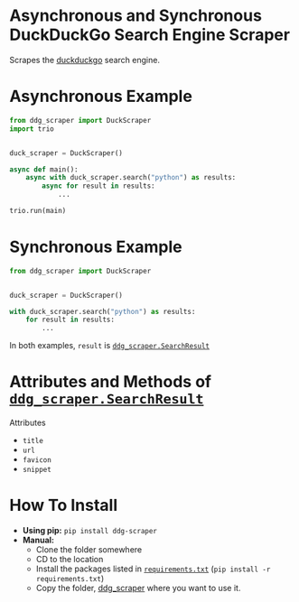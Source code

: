 
# Asynchronous and Synchronous DuckDuckGo Search Engine Scraper

Scrapes the [duckduckgo](https://duck.com) search engine.

# Asynchronous Example
```py
from ddg_scraper import DuckScraper
import trio


duck_scraper = DuckScraper()

async def main():
    async with duck_scraper.search("python") as results:
        async for result in results:
            ...

trio.run(main)
```

# Synchronous Example
```py
from ddg_scraper import DuckScraper


duck_scraper = DuckScraper()

with duck_scraper.search("python") as results:
    for result in results:
        ...
```

In both examples, `result` is [`ddg_scraper.SearchResult`](https://github.com/m-y-x-i/duckduckgo-scraper/blob/master/ddg_scraper/structs.py)

# Attributes and Methods of [`ddg_scraper.SearchResult`](https://github.com/m-y-x-i/duckduckgo-scraper/blob/master/ddg_scraper/structs.py)

Attributes

- `title`
- `url`
- `favicon`
- `snippet`

# How To Install

- **Using pip:** `pip install ddg-scraper`
- **Manual:**
  - Clone the folder somewhere
  - CD to the location
  - Install the packages listed in [`requirements.txt`](https://github.com/m-y-x-i/duckduckgo-scraper/blob/master/requirements.txt) (`pip install -r requirements.txt`)
  - Copy the folder, [ddg_scraper](https://github.com/m-y-x-i/duckduckgo-scraper/blob/master/ddg_scraper) where you want to use it.